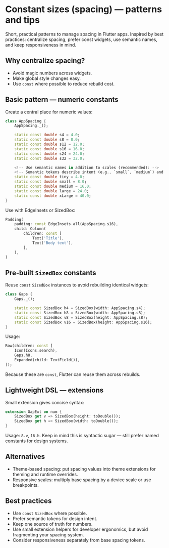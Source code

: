 # Constant sizes (spacing) — patterns and tips

Short, practical patterns to manage spacing in Flutter apps. Inspired by best practices: centralize spacing, prefer const widgets, use semantic names, and keep responsiveness in mind.

## Why centralize spacing?
- Avoid magic numbers across widgets.
- Make global style changes easy.
- Use `const` where possible to reduce rebuild cost.

## Basic pattern — numeric constants
Create a central place for numeric values:

```dart
class AppSpacing {
    AppSpacing._();

    static const double s4 = 4.0;
    static const double s8 = 8.0;
    static const double s12 = 12.0;
    static const double s16 = 16.0;
    static const double s24 = 24.0;
    static const double s32 = 32.0;

    <!-- Use semantic names in addition to scales (recommended): -->
    <!-- Semantic tokens describe intent (e.g., `small`, `medium`) and map to numeric values in one place. -->
    static const double tiny = 4.0;
    static const double small = 8.0;
    static const double medium = 16.0;
    static const double large = 24.0;
    static const double xLarge = 40.0;
}
```

Use with EdgeInsets or SizedBox:

```dart
Padding(
    padding: const EdgeInsets.all(AppSpacing.s16),
    child: Column(
        children: const [
            Text('Title'),
            Text('Body text'),
        ],
    ),
)

```

## Pre-built `SizedBox` constants
Reuse `const` `SizedBox` instances to avoid rebuilding identical widgets:

```dart
class Gaps {
    Gaps._();

    static const SizedBox h4 = SizedBox(width: AppSpacing.s4);
    static const SizedBox h8 = SizedBox(width: AppSpacing.s8);
    static const SizedBox v8 = SizedBox(height: AppSpacing.s8);
    static const SizedBox v16 = SizedBox(height: AppSpacing.s16);
}
```

Usage:

```dart
Row(children: const [
    Icon(Icons.search),
    Gaps.h8,
    Expanded(child: TextField()),
]);
```

Because these are `const`, Flutter can reuse them across rebuilds.

## Lightweight DSL — extensions
Small extension gives concise syntax:

```dart
extension GapExt on num {
    SizedBox get v => SizedBox(height: toDouble());
    SizedBox get h => SizedBox(width: toDouble());
}
```

Usage: `8.v`, `16.h`. Keep in mind this is syntactic sugar — still prefer named constants for design systems.


## Alternatives
- Theme-based spacing: put spacing values into theme extensions for theming and runtime overrides.
- Responsive scales: multiply base spacing by a device scale or use breakpoints.

## Best practices
- Use `const` `SizedBox` where possible.
- Prefer semantic tokens for design intent.
- Keep one source of truth for numbers.
- Use small extension helpers for developer ergonomics, but avoid fragmenting your spacing system.
- Consider responsiveness separately from base spacing tokens.
